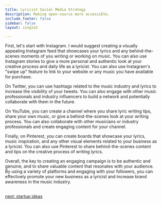 ```yaml
---
title: Lyricist Social Media Strategy
description: Making open-source more accessible.
include_footer: false
sidebar: false
layout: single2

---
```


<p>
First, let's start with Instagram. I would suggest creating a visually appealing Instagram feed that showcases your lyrics and any behind-the-scenes moments of you writing or working on music. You can also use Instagram stories to give a more personal and authentic look at your creative process and daily life as a lyricist. You can also use Instagram's "swipe up" feature to link to your website or any music you have available for purchase.

On Twitter, you can use hashtags related to the music industry and lyrics to increase the visibility of your tweets. You can also engage with other music professionals and industry influencers to build a network and potentially collaborate with them in the future.

On YouTube, you can create a channel where you share lyric writing tips, share your own music, or give a behind-the-scenes look at your writing process. You can also collaborate with other musicians or industry professionals and create engaging content for your channel.

Finally, on Pinterest, you can create boards that showcase your lyrics, music inspiration, and any other visual elements related to your business as a lyricist. You can also use Pinterest to share behind-the-scenes content and tips on the creative process of writing lyrics.

Overall, the key to creating an engaging campaign is to be authentic and genuine, and to share valuable content that resonates with your audience. By using a variety of platforms and engaging with your followers, you can effectively promote your new business as a lyricist and increase brand awareness in the music industry.

<br>
<a href="https://workdojos.com/lyricist/startup">next: startup ideas</a>
</p>